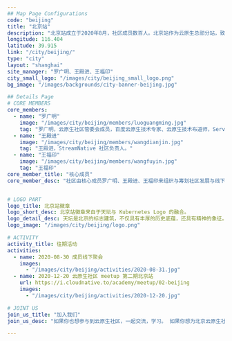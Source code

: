 ```yaml
---
## Map Page Configurations
code: "beijing"
title: "北京站"
description: "北京站成立于2020年8月，社区成员数百人。北京站作为云原生总部分站，致力于汇聚北京当地优秀云原生人才，连接云原生开源社区与开发者，促进云原生技术的交流和推广！站长：罗广明，王殿进。"
longitude: 116.404
latitude: 39.915
link: "/city/beijing/"
type: "city"
layout: "shanghai"
site_manager: "罗广明、王殿进、王福印"
city_small_logo: "/images/city/beijing_small_logo.png"
bg_image: "/images/backgrounds/city-banner-beijing.jpg"

## Details Page
# CORE MEMBERS
core_members:
  - name: "罗广明"
    image: "/images/city/beijing/members/luoguangming.jpg"
    tag: "罗广明，云原生社区管委会成员，百度云原生技术专家、云原生技术布道师，ServiceMesher 社区管委会成员，Istio Handbook 作者之一，对 Spring Cloud、Istio 以及微服务中间件有深入研究。"
  - name: "王殿进"
    image: "/images/city/beijing/members/wangdianjin.jpg"
    tag: "王殿进，StreamNative 社区负责人。"
  - name: "王福印"
    image: "/images/city/beijing/members/wangfuyin.jpg"
    tag: "王福印"
core_member_title: "核心成员"
core_member_desc: "社区由核心成员罗广明、王殿进、王福印来组织与筹划社区发展与线下活动等事宜。我们热爱开源事业，热爱云原生技术。希望有更多人加入社区，一起组织线下活动，在北京推广云原生技术。"


# LOGO PART
logo_title: 北京站徽章
logo_short_desc: 北京站徽章来自于天坛与 Kubernetes Logo 的融合。
logo_detail_desc: 天坛是北京的标志建筑，不仅具有丰厚的历史底蕴，还具有精神的象征。如今如火如荼的云原生技术也正值青春，活力尽现，两者结合相得益彰。我们社区将连接沟通北京的 IT 与云原生，共同促进云原生的落地与繁荣。"
logo_image: "/images/city/beijing/logo.png"

# ACTIVITY
activity_title: 往期活动
activities:
  - name: 2020-08-30 成员线下聚会
    images: 
      - "/images/city/beijing/activities/2020-08-31.jpg"
  - name: 2020-12-20 云原生社区 meetup 第二期北京站
    url: https://i.cloudnative.to/academy/meetup/02-beijing
    images:
      - "/images/city/beijing/activities/2020-12-20.jpg"

# JOINT US
join_us_title: "加入我们"
join_us_desc: "如果你也想参与到云原生社区，一起交流，学习。 如果你想为北京云原生社区的强大贡献一份自己的力量，请扫码关注下方微信公众号。 如需加入微信群，请通过公众号后台回复`北京站`， 站长将邀请您加入北京站群。"

---
```

